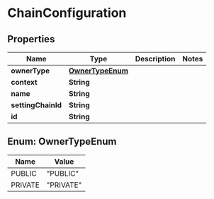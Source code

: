
# ChainConfiguration

## Properties
Name | Type | Description | Notes
------------ | ------------- | ------------- | -------------
**ownerType** | [**OwnerTypeEnum**](#OwnerTypeEnum) |  | 
**context** | **String** |  | 
**name** | **String** |  | 
**settingChainId** | **String** |  | 
**id** | **String** |  | 


<a name="OwnerTypeEnum"></a>
## Enum: OwnerTypeEnum
Name | Value
---- | -----
PUBLIC | &quot;PUBLIC&quot;
PRIVATE | &quot;PRIVATE&quot;



